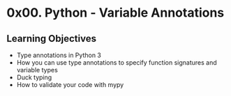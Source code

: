 # 0x00. Python - Variable Annotations

## Learning Objectives

- Type annotations in Python 3
- How you can use type annotations to specify function signatures and variable types
- Duck typing
- How to validate your code with mypy